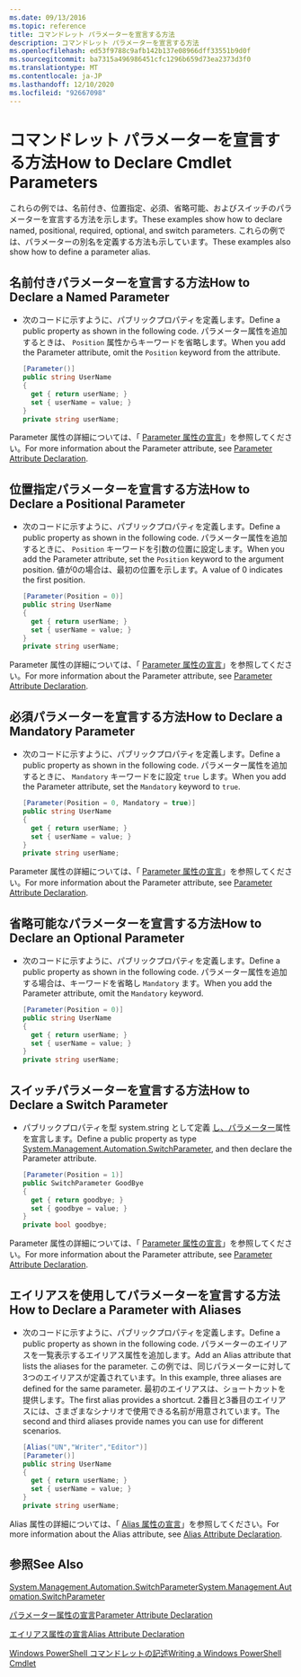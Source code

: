 ```yaml
---
ms.date: 09/13/2016
ms.topic: reference
title: コマンドレット パラメーターを宣言する方法
description: コマンドレット パラメーターを宣言する方法
ms.openlocfilehash: ed53f9788c9afb142b137e08966dff33551b9d0f
ms.sourcegitcommit: ba7315a496986451cfc1296b659d73ea2373d3f0
ms.translationtype: MT
ms.contentlocale: ja-JP
ms.lasthandoff: 12/10/2020
ms.locfileid: "92667098"
---
```

# <a name="how-to-declare-cmdlet-parameters"></a><span data-ttu-id="986d4-103">コマンドレット パラメーターを宣言する方法</span><span class="sxs-lookup"><span data-stu-id="986d4-103">How to Declare Cmdlet Parameters</span></span>

<span data-ttu-id="986d4-104">これらの例では、名前付き、位置指定、必須、省略可能、およびスイッチのパラメーターを宣言する方法を示します。</span><span class="sxs-lookup"><span data-stu-id="986d4-104">These examples show how to declare named, positional, required, optional, and switch parameters.</span></span> <span data-ttu-id="986d4-105">これらの例では、パラメーターの別名を定義する方法も示しています。</span><span class="sxs-lookup"><span data-stu-id="986d4-105">These examples also show how to define a parameter alias.</span></span>

## <a name="how-to-declare-a-named-parameter"></a><span data-ttu-id="986d4-106">名前付きパラメーターを宣言する方法</span><span class="sxs-lookup"><span data-stu-id="986d4-106">How to Declare a Named Parameter</span></span>

- <span data-ttu-id="986d4-107">次のコードに示すように、パブリックプロパティを定義します。</span><span class="sxs-lookup"><span data-stu-id="986d4-107">Define a public property as shown in the following code.</span></span> <span data-ttu-id="986d4-108">パラメーター属性を追加するときは、 `Position` 属性からキーワードを省略します。</span><span class="sxs-lookup"><span data-stu-id="986d4-108">When you add the Parameter attribute, omit the `Position` keyword from the attribute.</span></span>

    ```csharp
    [Parameter()]
    public string UserName
    {
      get { return userName; }
      set { userName = value; }
    }
    private string userName;
    ```

<span data-ttu-id="986d4-109">Parameter 属性の詳細については、「 [Parameter 属性の宣言](./parameter-attribute-declaration.md)」を参照してください。</span><span class="sxs-lookup"><span data-stu-id="986d4-109">For more information about the Parameter attribute, see [Parameter Attribute Declaration](./parameter-attribute-declaration.md).</span></span>

## <a name="how-to-declare-a-positional-parameter"></a><span data-ttu-id="986d4-110">位置指定パラメーターを宣言する方法</span><span class="sxs-lookup"><span data-stu-id="986d4-110">How to Declare a Positional Parameter</span></span>

- <span data-ttu-id="986d4-111">次のコードに示すように、パブリックプロパティを定義します。</span><span class="sxs-lookup"><span data-stu-id="986d4-111">Define a public property as shown in the following code.</span></span> <span data-ttu-id="986d4-112">パラメーター属性を追加するときに、 `Position` キーワードを引数の位置に設定します。</span><span class="sxs-lookup"><span data-stu-id="986d4-112">When you add the Parameter attribute, set the `Position` keyword to the argument position.</span></span> <span data-ttu-id="986d4-113">値が0の場合は、最初の位置を示します。</span><span class="sxs-lookup"><span data-stu-id="986d4-113">A value of 0 indicates the first position.</span></span>

    ```csharp
    [Parameter(Position = 0)]
    public string UserName
    {
      get { return userName; }
      set { userName = value; }
    }
    private string userName;
    ```

<span data-ttu-id="986d4-114">Parameter 属性の詳細については、「 [Parameter 属性の宣言](./parameter-attribute-declaration.md)」を参照してください。</span><span class="sxs-lookup"><span data-stu-id="986d4-114">For more information about the Parameter attribute, see [Parameter Attribute Declaration](./parameter-attribute-declaration.md).</span></span>

## <a name="how-to-declare-a-mandatory-parameter"></a><span data-ttu-id="986d4-115">必須パラメーターを宣言する方法</span><span class="sxs-lookup"><span data-stu-id="986d4-115">How to Declare a Mandatory Parameter</span></span>

- <span data-ttu-id="986d4-116">次のコードに示すように、パブリックプロパティを定義します。</span><span class="sxs-lookup"><span data-stu-id="986d4-116">Define a public property as shown in the following code.</span></span> <span data-ttu-id="986d4-117">パラメーター属性を追加するときに、 `Mandatory` キーワードをに設定 `true` します。</span><span class="sxs-lookup"><span data-stu-id="986d4-117">When you add the Parameter attribute, set the `Mandatory` keyword to `true`.</span></span>

    ```csharp
    [Parameter(Position = 0, Mandatory = true)]
    public string UserName
    {
      get { return userName; }
      set { userName = value; }
    }
    private string userName;
    ```

<span data-ttu-id="986d4-118">Parameter 属性の詳細については、「 [Parameter 属性の宣言](./parameter-attribute-declaration.md)」を参照してください。</span><span class="sxs-lookup"><span data-stu-id="986d4-118">For more information about the Parameter attribute, see [Parameter Attribute Declaration](./parameter-attribute-declaration.md).</span></span>

## <a name="how-to-declare-an-optional-parameter"></a><span data-ttu-id="986d4-119">省略可能なパラメーターを宣言する方法</span><span class="sxs-lookup"><span data-stu-id="986d4-119">How to Declare an Optional Parameter</span></span>

- <span data-ttu-id="986d4-120">次のコードに示すように、パブリックプロパティを定義します。</span><span class="sxs-lookup"><span data-stu-id="986d4-120">Define a public property as shown in the following code.</span></span> <span data-ttu-id="986d4-121">パラメーター属性を追加する場合は、キーワードを省略し `Mandatory` ます。</span><span class="sxs-lookup"><span data-stu-id="986d4-121">When you add the Parameter attribute, omit the `Mandatory` keyword.</span></span>

    ```csharp
    [Parameter(Position = 0)]
    public string UserName
    {
      get { return userName; }
      set { userName = value; }
    }
    private string userName;
    ```

## <a name="how-to-declare-a-switch-parameter"></a><span data-ttu-id="986d4-122">スイッチパラメーターを宣言する方法</span><span class="sxs-lookup"><span data-stu-id="986d4-122">How to Declare a Switch Parameter</span></span>

- <span data-ttu-id="986d4-123">パブリックプロパティを型 system.string として定義 [し、パラメーター](/dotnet/api/System.Management.Automation.SwitchParameter)属性を宣言します。</span><span class="sxs-lookup"><span data-stu-id="986d4-123">Define a public property as type [System.Management.Automation.SwitchParameter](/dotnet/api/System.Management.Automation.SwitchParameter), and then declare the Parameter attribute.</span></span>

    ```csharp
    [Parameter(Position = 1)]
    public SwitchParameter GoodBye
    {
      get { return goodbye; }
      set { goodbye = value; }
    }
    private bool goodbye;
    ```

<span data-ttu-id="986d4-124">Parameter 属性の詳細については、「 [Parameter 属性の宣言](./parameter-attribute-declaration.md)」を参照してください。</span><span class="sxs-lookup"><span data-stu-id="986d4-124">For more information about the Parameter attribute, see [Parameter Attribute Declaration](./parameter-attribute-declaration.md).</span></span>

## <a name="how-to-declare-a-parameter-with-aliases"></a><span data-ttu-id="986d4-125">エイリアスを使用してパラメーターを宣言する方法</span><span class="sxs-lookup"><span data-stu-id="986d4-125">How to Declare a Parameter with Aliases</span></span>

- <span data-ttu-id="986d4-126">次のコードに示すように、パブリックプロパティを定義します。</span><span class="sxs-lookup"><span data-stu-id="986d4-126">Define a public property as shown in the following code.</span></span> <span data-ttu-id="986d4-127">パラメーターのエイリアスを一覧表示するエイリアス属性を追加します。</span><span class="sxs-lookup"><span data-stu-id="986d4-127">Add an Alias attribute that lists the aliases for the parameter.</span></span> <span data-ttu-id="986d4-128">この例では、同じパラメーターに対して3つのエイリアスが定義されています。</span><span class="sxs-lookup"><span data-stu-id="986d4-128">In this example, three aliases are defined for the same parameter.</span></span> <span data-ttu-id="986d4-129">最初のエイリアスは、ショートカットを提供します。</span><span class="sxs-lookup"><span data-stu-id="986d4-129">The first alias provides a shortcut.</span></span> <span data-ttu-id="986d4-130">2番目と3番目のエイリアスには、さまざまなシナリオで使用できる名前が用意されています。</span><span class="sxs-lookup"><span data-stu-id="986d4-130">The second and third aliases provide names you can use for different scenarios.</span></span>

    ```csharp
    [Alias("UN","Writer","Editor")]
    [Parameter()]
    public string UserName
    {
      get { return userName; }
      set { userName = value; }
    }
    private string userName;
    ```

<span data-ttu-id="986d4-131">Alias 属性の詳細については、「 [Alias 属性の宣言](./alias-attribute-declaration.md)」を参照してください。</span><span class="sxs-lookup"><span data-stu-id="986d4-131">For more information about the Alias attribute, see [Alias Attribute Declaration](./alias-attribute-declaration.md).</span></span>

## <a name="see-also"></a><span data-ttu-id="986d4-132">参照</span><span class="sxs-lookup"><span data-stu-id="986d4-132">See Also</span></span>

[<span data-ttu-id="986d4-133">System.Management.Automation.SwitchParameter</span><span class="sxs-lookup"><span data-stu-id="986d4-133">System.Management.Automation.SwitchParameter</span></span>](/dotnet/api/System.Management.Automation.SwitchParameter)

[<span data-ttu-id="986d4-134">パラメーター属性の宣言</span><span class="sxs-lookup"><span data-stu-id="986d4-134">Parameter Attribute Declaration</span></span>](./parameter-attribute-declaration.md)

[<span data-ttu-id="986d4-135">エイリアス属性の宣言</span><span class="sxs-lookup"><span data-stu-id="986d4-135">Alias Attribute Declaration</span></span>](./alias-attribute-declaration.md)

[<span data-ttu-id="986d4-136">Windows PowerShell コマンドレットの記述</span><span class="sxs-lookup"><span data-stu-id="986d4-136">Writing a Windows PowerShell Cmdlet</span></span>](./writing-a-windows-powershell-cmdlet.md)
